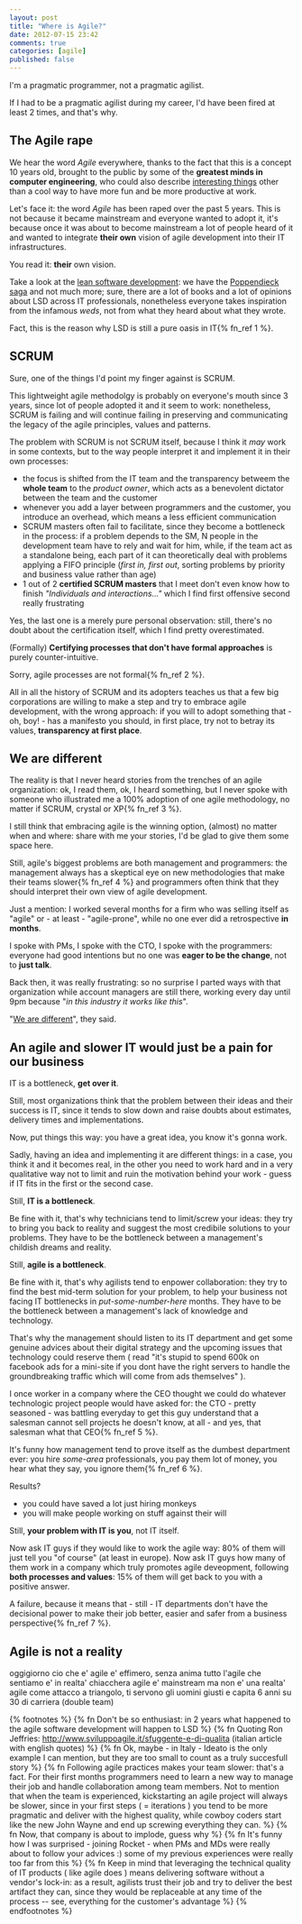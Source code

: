 ```yaml
---
layout: post
title: "Where is Agile?"
date: 2012-07-15 23:42
comments: true
categories: [agile]
published: false
---
```


I'm a pragmatic programmer, not a pragmatic agilist.

If I had to be a pragmatic agilist during my career,
I'd have been fired at least 2 times, and that's why.

<!-- more -->

## The Agile rape

We hear the word *Agile* everywhere, thanks to the fact that
this is a concept 10 years old, brought to the public by some
of the **greatest minds in computer engineering**, who could also
describe [interesting things](http://www.amazon.com/Patterns-Enterprise-Application-Architecture-Martin/dp/0321127420)
other than a cool way to have more fun and be more productive at work.

Let's face it: the word *Agile* has been raped over the past
5 years.
This is not because it became mainstream and everyone 
wanted to adopt it, it's because once it was about to
become mainstream a lot of people heard of it and
wanted to integrate **their own** vision of agile
development into their IT infrastructures.

You read it: **their** own vision.

Take a look at the [lean software development](http://en.wikipedia.org/wiki/Lean_software_development): we have
the [Poppendieck saga](http://www.amazon.com/Mary-Poppendieck/e/B001IGNU3O/)
and not much more; sure, there are a lot of books and a
lot of opinions about LSD across IT professionals,
nonetheless everyone takes inspiration from the infamous
*weds*, not from what they heard about what they wrote.

Fact, this is the reason why LSD is still a pure oasis
in IT{% fn_ref 1 %}.

## SCRUM

Sure, one of the things I'd point my finger against is SCRUM.

This lightweight agile methodolgy is probably on everyone's
mouth since 3 years, since lot of people adopted it and
it seem to work: nonetheless, SCRUM is failing and will continue failing
in preserving and communicating the legacy of the agile
principles, values and patterns.

The problem with SCRUM is not SCRUM itself, because I
think it *may* work in some contexts, but to the way
people interpret it and implement it in their own
processes:

* the focus is shifted from the IT team and the transparency
betweem the **whole team** to the *product owner*, which acts
as a benevolent dictator between the team and the customer
* whenever you add a layer between programmers and the
customer, you introduce an overhead, which means a less efficient
communication
* SCRUM masters often fail to facilitate, since they become
a bottleneck in the process: if a problem depends to the SM,
N people in the development team have to rely and wait for him,
while, if the team act as a standalone being, each part of it
can theoretically deal with problems applying a FIFO
principle (*first in, first out*, sorting problems by priority
and business value rather than age)
* 1 out of 2 **certified SCRUM masters** that I meet don't
even know how to finish *"Individuals and interactions..."*
which I find first offensive second really frustrating

Yes, the last one is a merely pure personal observation:
still, there's no doubt about the certification itself,
which I find pretty overestimated.

(Formally) **Certifying processes that don't have formal
approaches** is purely counter-intuitive.

Sorry, agile processes are not formal{% fn_ref 2 %}.

All in all the history of SCRUM and its adopters teaches
us that a few big corporations are willing to make a step
and try to embrace agile development, with the wrong approach:
if you will to adopt something that - oh, boy! - has a
manifesto you should, in first place, try not to betray
its values, **transparency at first place**.

## We are different

The reality is that I never heard stories from the trenches of
an agile organization: ok, I read them, ok, I heard
something, but I never spoke with someone who illustrated
me a 100% adoption of one agile methodology,
no matter if SCRUM, crystal or XP{% fn_ref 3 %}.

I still think that embracing agile is the winning
option, (almost) no matter when and where:
share with me your stories, I'd be glad to
give them some space here.

Still, agile's biggest problems are both
management and programmers: the management always
has a skeptical eye on new methodologies that
make their teams slower{% fn_ref 4 %} and
programmers often think that they should interpret
their own view of agile development.

Just a mention: I worked several months for a firm
who was selling itself as "agile" or - at least -
"agile-prone", while no one ever did a retrospective
**in months**.

I spoke with PMs, I spoke with the CTO, I spoke with
the programmers: everyone had good intentions but no
one was **eager to be the change**, not to **just talk**.

Back then, it was really frustrating: so no surprise I
parted ways with that organization while account
managers are still there, working every day until 9pm
because "*in this industry it works like this*".

"[We are different](http://www.agiledevelopment.it/2012/01/we-are-different/)",
they said.

## An agile and slower IT would just be a pain for our business

IT is a bottleneck, **get over it**.

Still, most organizations think that the problem between their
ideas and their success is IT, since it tends to slow down and
raise doubts about estimates, delivery times and implementations.

Now, put things this way: you have a great idea, you
know it's gonna work.

Sadly, having an idea and implementing it are different things:
in a case, you think it and it becomes real, in the other
you need to work hard and in a very qualitative way not to
limit and ruin the motivation behind your work - guess
if IT fits in the first or the second case.

Still, **IT is a bottleneck**.

Be fine with it, that's why technicians tend to limit/screw
your ideas: they try to bring you back to reality and suggest
the most credibile solutions to your problems.
They have to be the bottleneck between a management's
childish dreams and reality.

Still, **agile is a bottleneck**.

Be fine with it, that's why agilists tend to enpower
collaboration: they try to find the best mid-term
solution for your problem, to help your business not
facing IT bottlenecks in *put-some-number-here* months.
They have to be the bottleneck between a management's
lack of knowledge and technology.

That's why the management should listen to its IT
department and get some genuine advices about their
digital strategy and the upcoming issues that technology
could reserve them ( read "it's stupid to spend 600k on
facebook ads for a mini-site if you dont have the right
servers to handle the groundbreaking traffic which
will come from ads themselves" ).

I once worker in a company where the CEO thought we could
do whatever technologic project people would have
asked for: the CTO - pretty seasoned - was battling
everyday to get this guy understand that a salesman
cannot sell projects he doesn't know, at all - and yes,
that salesman what that CEO{% fn_ref 5 %}.

It's funny how management tend to prove itself as the
dumbest department ever: you hire *some-area* professionals,
you pay them lot of money, you hear what they say,
you ignore them{% fn_ref 6 %}.

Results?

* you could have saved a lot just hiring monkeys
* you will make people working on stuff against their will

Still, **your problem with IT is you**, not IT itself.

Now ask IT guys if they would like to work the agile way: 80%
of them will just tell you "of course" (at least in europe).
Now ask IT guys how many of them work in a company which
truly promotes agile deveopment, following **both 
processes and values**: 15% of them will get back to you
with a positive answer.

A failure, because it means that - still - IT
departments don't have the decisional power to
make their job better, easier and safer from
a business perspective{% fn_ref 7 %}.

## Agile is not a reality

oggigiorno cio che e' agile e' effimero, senza anima
tutto l'agile che sentiamo e' in realta' chiacchera
agile e' mainstream ma non e' una realta'
agile come attacco a triangolo, ti servono gli uomini giusti e capita 6 anni su 30 di carriera (double team)

{% footnotes %}
  {% fn Don't be so enthusiast: in 2 years what happened to the agile software development will happen to LSD %}
  {% fn Quoting Ron Jeffries: http://www.sviluppoagile.it/sfuggente-e-di-qualita (italian article with english quotes) %}
  {% fn Ok, maybe - in Italy - Ideato is the only example I can mention, but they are too small to count as a truly succesfull story %}
  {% fn Following agile practices makes your team slower: that's a fact. For their first months programmers need to learn a new way to manage their job and handle collaboration among team members. Not to mention that when the team is experienced, kickstarting an agile project will always be slower, since in your first steps ( = iterations ) you tend to be more pragmatic and deliver with the highest quality, while cowboy coders start like the new John Wayne and end up screwing everything they can. %}
  {% fn Now, that company is about to implode, guess why %}
  {% fn It's funny how I was surprised - joining Rocket - when PMs and MDs were really about to follow your advices :) some of my previous experiences were really too far from this %}
  {% fn Keep in mind that leveraging the technical quality of IT products ( like agile does ) means delivering software without a vendor's lock-in: as a result, agilists trust their job and try to deliver the best artifact they can, since they would be replaceable at any time of the process -- see, everything for the customer's advantage %}
{% endfootnotes %}
